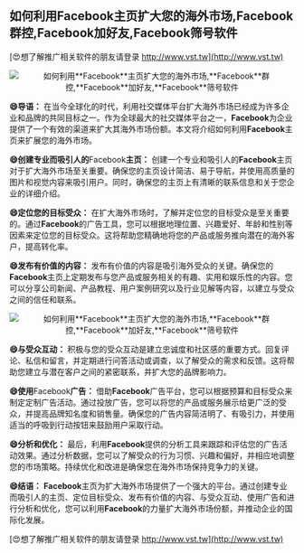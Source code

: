 ## **如何利用**Facebook**主页扩大您的海外市场,**Facebook**群控,**Facebook**加好友,**Facebook**筛号软件**

[😍想了解推广相关软件的朋友请登录 http://www.vst.tw](http://www.vst.tw)

 <center><img src="https://vst.tw/MP4/tuiguang/png/8.png" alt="如何利用**Facebook**主页扩大您的海外市场,**Facebook**群控,**Facebook**加好友,**Facebook**筛号软件"></center>

**😄导语：**
在当今全球化的时代，利用社交媒体平台扩大海外市场已经成为许多企业和品牌的共同目标之一。作为全球最大的社交媒体平台之一，**Facebook**为企业提供了一个有效的渠道来扩大其海外市场份额。本文将介绍如何利用**Facebook**主页来扩展您的海外市场。

**😄创建专业而吸引人的**Facebook**主页：**
创建一个专业和吸引人的**Facebook**主页对于扩大海外市场至关重要。确保您的主页设计简洁、易于导航，并使用高质量的图片和视觉内容来吸引用户。同时，确保您的主页上有清晰的联系信息和关于您企业的详细介绍。

**😄定位您的目标受众：**
在扩大海外市场时，了解并定位您的目标受众是至关重要的。通过**Facebook**的广告工具，您可以根据地理位置、兴趣爱好、年龄和性别等因素来定位您的目标受众。这将帮助您精确地将您的产品或服务推向潜在的海外客户，提高转化率。

**😄发布有价值的内容：**
发布有价值的内容是吸引海外受众的关键。确保您的**Facebook**主页上定期发布与您产品或服务相关的有趣、实用和娱乐性的内容。您可以分享公司新闻、产品教程、用户案例研究以及行业见解等内容，以建立与受众之间的信任和联系。

 <center><img src="https://vst.tw/MP4/tuiguang/png/1.png" alt="如何利用**Facebook**主页扩大您的海外市场,**Facebook**群控,**Facebook**加好友,**Facebook**筛号软件"></center>

**😄与受众互动：**
积极与您的受众互动是建立忠诚度和社区感的重要方式。回复评论、私信和留言，并定期进行问答活动或调查，以了解受众的需求和反馈。这将帮助您建立与潜在客户之间的紧密联系，并扩大您的品牌影响力。

**😄使用**Facebook**广告：**
借助**Facebook**广告平台，您可以根据预算和目标受众来制定定制广告活动。通过投放广告，您可以将您的产品或服务展示给更广泛的受众，并提高品牌知名度和销售量。确保您的广告内容简洁明了、有吸引力，并使用适当的呼吸到行动按钮来鼓励用户采取行动。

**😄分析和优化：**
最后，利用**Facebook**提供的分析工具来跟踪和评估您的广告活动效果。通过分析数据，您可以了解受众的行为习惯、兴趣和偏好，并相应地调整您的市场策略。持续优化和改进是确保您在海外市场保持竞争力的关键。

**😄结语：**
**Facebook**主页为扩大海外市场提供了一个强大的平台。通过创建专业而吸引人的主页、定位目标受众、发布有价值的内容、与受众互动、使用广告和进行分析和优化，您可以利用**Facebook**的力量扩大海外市场份额，并推动企业的国际化发展。

[😍想了解推广相关软件的朋友请登录 http://www.vst.tw](http://www.vst.tw)



